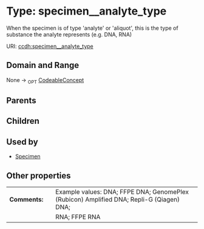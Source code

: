 
# Type: specimen__analyte_type


When the specimen is of type 'analyte' or 'aliquot', this is the type of substance the analyte represents (e.g. DNA, RNA)

URI: [ccdh:specimen__analyte_type](https://example.org/ccdh/specimen__analyte_type)


## Domain and Range

None ->  <sub>OPT</sub> [CodeableConcept](CodeableConcept.md)

## Parents


## Children


## Used by

 * [Specimen](Specimen.md)

## Other properties

|  |  |  |
| --- | --- | --- |
| **Comments:** | | Example values: DNA; FFPE DNA; GenomePlex (Rubicon) Amplified DNA; Repli-G (Qiagen) DNA;  |
|  | | RNA; FFPE RNA |

